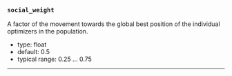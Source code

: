 ### `social_weight`

A factor of the movement towards the global best 
position of the individual optimizers in the population.

  - type: float
  - default: 0.5
  - typical range: 0.25 ... 0.75

---